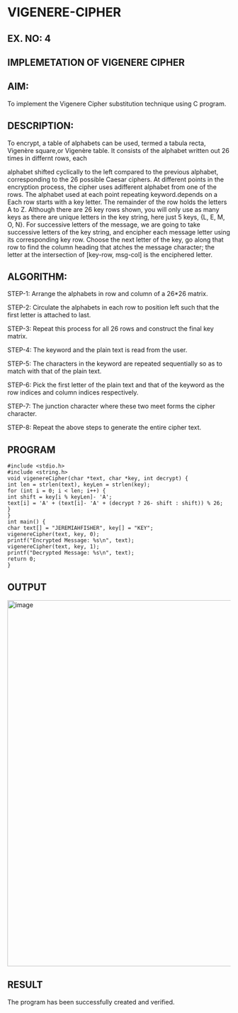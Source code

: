 # VIGENERE-CIPHER
## EX. NO: 4
 

## IMPLEMETATION OF VIGENERE CIPHER
 

## AIM:

To implement the Vigenere Cipher substitution technique using C program.

## DESCRIPTION:

To encrypt, a table of alphabets can be used, termed a tabula recta, Vigenère square,or Vigenère table. It consists of the alphabet written out 26 times in differnt rows, each
 
alphabet shifted cyclically to the left compared to the previous alphabet, corresponding to the 26 possible Caesar ciphers. At different points in the encryption process, the cipher uses adifferent alphabet from one of the rows. The alphabet used at each point repeating keyword.depends on a Each row starts with a key letter. The remainder of the row holds the letters A to Z. Although there are 26 key rows shown, you will only use as many keys as there are unique letters in the key string, here just 5 keys, {L, E, M, O, N}. For successive letters of the message, we are going to take successive letters of the key string, and encipher each message letter using its corresponding key row. Choose the next letter of the key, go along that row to find the column heading that	atches the message character; the letter at the intersection of
[key-row, msg-col] is the enciphered letter.


## ALGORITHM:

STEP-1: Arrange the alphabets in row and column of a 26*26 matrix.


STEP-2: Circulate the alphabets in each row to position left such that the first letter is attached to last.



STEP-3: Repeat this process for all 26 rows and construct the final key matrix.



STEP-4: The keyword and the plain text is read from the user.



STEP-5: The characters in the keyword are repeated sequentially so as to match with that of the plain text.



STEP-6: Pick the first letter of the plain text and that of the keyword as the row indices and column indices respectively.



STEP-7: The junction character where these two meet forms the cipher character.



STEP-8: Repeat the above steps to generate the entire cipher text.


## PROGRAM
```
#include <stdio.h>
#include <string.h>
void vigenereCipher(char *text, char *key, int decrypt) {
int len = strlen(text), keyLen = strlen(key);
for (int i = 0; i < len; i++) {
int shift = key[i % keyLen]- 'A';
text[i] = 'A' + (text[i]- 'A' + (decrypt ? 26- shift : shift)) % 26;
}
}
int main() {
char text[] = "JEREMIAHFISHER", key[] = "KEY";
vigenereCipher(text, key, 0);
printf("Encrypted Message: %s\n", text);
vigenereCipher(text, key, 1);
printf("Decrypted Message: %s\n", text);
return 0;
}
```
## OUTPUT
<img width="1320" height="827" alt="image" src="https://github.com/user-attachments/assets/3b134ff6-3516-4e14-8acb-15c1b52891d9" />

## RESULT
The program has been successfully created and verified.
